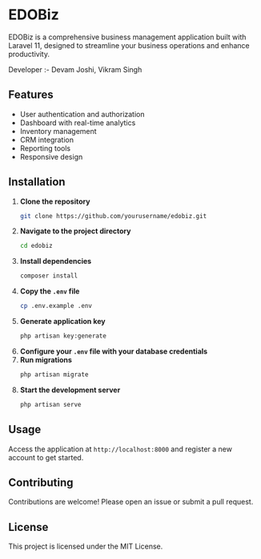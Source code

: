 # EDOBiz

EDOBiz is a comprehensive business management application built with Laravel 11, designed to streamline your business operations and enhance productivity.

Developer :- Devam Joshi, Vikram Singh

## Features

- User authentication and authorization
- Dashboard with real-time analytics
- Inventory management
- CRM integration
- Reporting tools
- Responsive design

## Installation

1. **Clone the repository**
    ```bash
    git clone https://github.com/yourusername/edobiz.git
    ```
2. **Navigate to the project directory**
    ```bash
    cd edobiz
    ```
3. **Install dependencies**
    ```bash
    composer install
    ```
4. **Copy the `.env` file**
    ```bash
    cp .env.example .env
    ```
5. **Generate application key**
    ```bash
    php artisan key:generate
    ```
6. **Configure your `.env` file with your database credentials**
7. **Run migrations**
    ```bash
    php artisan migrate
    ```
8. **Start the development server**
    ```bash
    php artisan serve
    ```

## Usage

Access the application at `http://localhost:8000` and register a new account to get started.

## Contributing

Contributions are welcome! Please open an issue or submit a pull request.

## License

This project is licensed under the MIT License.
